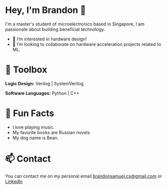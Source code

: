 # Hey, I'm Brandon 👋

I'm a master's student of microelectronics based in Singapore, I am passionate about building beneficial technology.

- 👀 I’m interested in hardware design!
- 💞️ I’m looking to collaborate on hardware acceleration projects related to ML.

# 🧰 Toolbox
**Logic Design:**
Verilog | SystemVerilog

**Software Languages:**
Python | C++
  
# 🌵 Fun Facts
- I love playing music.
- My favorite books are Russian novels.
- My dog name is Bean.

# 📫 Contact
You can contact me on my personal email brandonsamuel.cs@gmail.com or [Linkedln](https://www.linkedin.com/in/brandoncrz/)

<!---
brandcrz88/brandcrz88 is a ✨ special ✨ repository because its `README.md` (this file) appears on your GitHub profile.
You can click the Preview link to take a look at your changes.
--->
